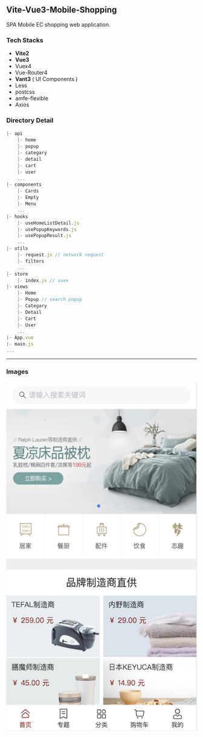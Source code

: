 ## Vite-Vue3-Mobile-Shopping
SPA Mobile EC shopping web application.


### Tech Stacks
- **Vite2**
- **Vue3**
- Vuex4
- Vue-Router4
- **Vant3** ( UI Components )
- Less
- postcss
- amfe-flexible
- Axios

### Directory Detail
```js
|- api
    |- home
    |- popup
    |- categary
    |- detail
    |- cart
    |- user
    ...
|- components
    |- Cards
    |- Empty
    |- Menu
    ...
|- hooks
    |- useHomeListDetail.js
    |- usePopupKeywords.js
    |- usePopupResult.js    
    ...
|- utils
    |- request.js // network request
    |- filters
    ...
|- store 
    |- index.js // vuex
|- views
    |- Home
    |- Popup // search popup
    |- Categary
    |- Detail
    |- Cart
    |- User
    ...
|- App.vue
|- main.js
...
```

---

### Images
![](./public/images/Home.png)